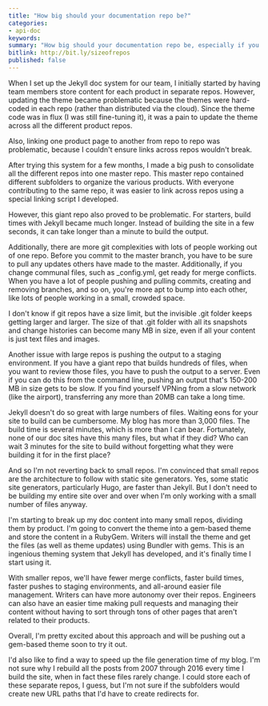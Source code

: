 ```yaml
---
title: "How big should your documentation repo be?"
categories:
- api-doc
keywords:
summary: "How big should your documentation repo be, especially if you have multiple products in your documentation? Although you could put all content into the same repo, it might be easier to have lots of little repos. Jekyll accommodates this architecture quite nicely through gem-based themes."
bitlink: http://bit.ly/sizeofrepos
published: false
---
```


When I set up the Jekyll doc system for our team, I initially started by having team members store content for each product in separate repos. However, updating the theme became problematic because the themes were hard-coded in each repo (rather than distributed via the cloud). Since the theme code was in flux (I was still fine-tuning it), it was a pain to update the theme across all the different product repos.

Also, linking one product page to another from repo to repo was problematic, because I couldn't ensure links across repos wouldn't break.

After trying this system for a few months, I made a big push to consolidate all the different repos into one master repo. This master repo contained different subfolders to organize the various products. With everyone contributing to the same repo, it was easier to link across repos using a special linking script I developed.

However, this giant repo also proved to be problematic. For starters, build times with Jekyll became much longer. Instead of building the site in a few seconds, it can take longer than a minute to build the output.

Additionally, there are more git complexities with lots of people working out of one repo. Before you commit to the master branch, you have to be sure to pull any updates others have made to the master. Additionally, if you change communal files, such as \_config.yml, get ready for merge conflicts. When you have a lot of people pushing and pulling commits, creating and removing branches, and so on, you're more apt to bump into each other, like lots of people working in a small, crowded space.

I don't know if git repos have a size limit, but the invisible .git folder keeps getting larger and larger. The size of that .git folder with all its snapshots and change histories can become many MB in size, even if all your content is just text files and images.

Another issue with large repos is pushing the output to a staging environment. If you have a giant repo that builds hundreds of files, when you want to review those files, you have to push the output to a server. Even if you can do this from the command line, pushing an output that's 150-200 MB in size gets to be slow. If you find yourself VPNing from a slow network (like the airport), transferring any more than 20MB can take a long time.

Jekyll doesn't do so great with large numbers of files. Waiting eons for your site to build can be cumbersome. My blog has more than 3,000 files. The build time is several minutes, which is more than I can bear. Fortunately, none of our doc sites have this many files, but what if they did? Who can wait 3 minutes for the site to build without forgetting what they were building it for in the first place?

And so I'm not reverting back to small repos. I'm convinced that small repos are the architecture to follow with static site generators. Yes, some static site generators, particularly Hugo, are faster than Jekyll. But I don't need to be building my entire site over and over when I'm only working with a small number of files anyway.

I'm starting to break up my doc content into many small repos, dividing them by product. I'm going to convert the theme into a gem-based theme and store the content in a RubyGem. Writers will install the theme and get the files (as well as theme updates) using Bundler with gems. This is an ingenious theming system that Jekyll has developed, and it's finally time I start using it.

With smaller repos, we'll have fewer merge conflicts, faster build times, faster pushes to staging environments, and all-around easier file management. Writers can have more autonomy over their repos. Engineers can also have an easier time making pull requests and managing their content without having to sort through tons of other pages that aren't related to their products.

Overall, I'm pretty excited about this approach and will be pushing out a gem-based theme soon to try it out.

I'd also like to find a way to speed up the file generation time of my blog. I'm not sure why I rebuild all the posts from 2007 through 2016 every time I build the site, when in fact these files rarely change. I could store each of these separate repos, I guess, but I'm not sure if the subfolders would create new URL paths that I'd have to create redirects for.
